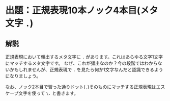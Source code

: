 # 出題：正規表現10本ノック4本目(メタ文字 `.`)

## 解説

正規表現において頻出するメタ文字に `.` があります。これはあらゆる文字1文字にマッチするメタ文字です。
なぜ、これが頻出なのか？今の段階ではわからないかもしれませんが、正規表現で `.` を見たら何か1文字なんだと認識できるようになりましょう。

なお、ノック2本目で習った通りドット(`.`)そのものにマッチする正規表現はエスケープ文字を使って `\.` と書きます。
